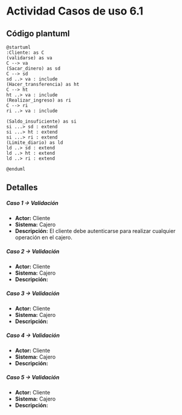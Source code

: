# Actividad Casos de uso 6.1
## Código plantuml
```
@startuml
:Cliente: as C
(validarse) as va
C --> va
(Sacar_dinero) as sd
C --> sd
sd ..> va : include
(Hacer_transferencia) as ht
C --> ht 
ht ..> va : include
(Realizar_ingreso) as ri
C --> ri
ri ..> va : include

(Saldo_insuficiente) as si
si ...> sd : extend
si ...> ht : extend
si ...> ri : extend
(Limite_diario) as ld
ld ..> sd : extend
ld ..> ht : extend
ld ..> ri : extend

@enduml
```

## Detalles

##### Caso 1 -> Validación 
- **Actor:** Cliente
- **Sistema:** Cajero
- **Descripción:** El cliente debe autenticarse para realizar cualquier operación en el cajero.

##### Caso 2 -> Validación 
- **Actor:** Cliente
- **Sistema:** Cajero
- **Descripción:**

##### Caso 3 -> Validación 
- **Actor:** Cliente
- **Sistema:** Cajero
- **Descripción:**

##### Caso 4 -> Validación 
- **Actor:** Cliente
- **Sistema:** Cajero
- **Descripción:**

##### Caso 5 -> Validación 
- **Actor:** Cliente
- **Sistema:** Cajero
- **Descripción:**
